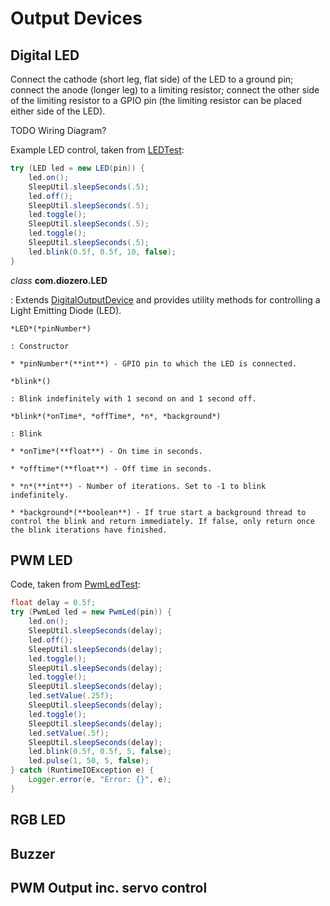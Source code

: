 # Output Devices

## Digital LED

Connect the cathode (short leg, flat side) of the LED to a ground pin; connect the anode (longer leg) to a limiting resistor; connect the other side of the limiting resistor to a GPIO pin (the limiting resistor can be placed either side of the LED).

TODO Wiring Diagram?

Example LED control, taken from [LEDTest](https://github.com/mattjlewis/diozero/blob/master/diozero-core/src/main/java/com/diozero/sampleapps/LEDTest.java):

```java
try (LED led = new LED(pin)) {
	led.on();
	SleepUtil.sleepSeconds(.5);
	led.off();
	SleepUtil.sleepSeconds(.5);
	led.toggle();
	SleepUtil.sleepSeconds(.5);
	led.toggle();
	SleepUtil.sleepSeconds(.5);
	led.blink(0.5f, 0.5f, 10, false);
}
```

*class* **com.diozero.LED**

: Extends [DigitalOutputDevice](https://github.com/mattjlewis/diozero/blob/master/diozero-core/src/main/java/com/diozero/api/DigitalOutputDevice.java) and provides utility methods for controlling a Light Emitting Diode (LED).

    *LED*(*pinNumber*)

    : Constructor
    
    * *pinNumber*(**int**) - GPIO pin to which the LED is connected.

    *blink*()

    : Blink indefinitely with 1 second on and 1 second off.
    
    *blink*(*onTime*, *offTime*, *n*, *background*)
    
    : Blink
    
    * *onTime*(**float**) - On time in seconds.
    
    * *offtime*(**float**) - Off time in seconds.
    
    * *n*(**int**) - Number of iterations. Set to -1 to blink indefinitely.
    
    * *background*(**boolean**) - If true start a background thread to control the blink and return immediately. If false, only return once the blink iterations have finished.


## PWM LED

Code, taken from [PwmLedTest](https://github.com/mattjlewis/diozero/blob/master/diozero-core/src/main/java/com/diozero/sampleapps/PwmLedTest.java):

```java
float delay = 0.5f;
try (PwmLed led = new PwmLed(pin)) {
	led.on();
	SleepUtil.sleepSeconds(delay);
	led.off();
	SleepUtil.sleepSeconds(delay);
	led.toggle();
	SleepUtil.sleepSeconds(delay);
	led.toggle();
	SleepUtil.sleepSeconds(delay);
	led.setValue(.25f);
	SleepUtil.sleepSeconds(delay);
	led.toggle();
	SleepUtil.sleepSeconds(delay);
	led.setValue(.5f);
	SleepUtil.sleepSeconds(delay);
	led.blink(0.5f, 0.5f, 5, false);
	led.pulse(1, 50, 5, false);
} catch (RuntimeIOException e) {
	Logger.error(e, "Error: {}", e);
}
```

## RGB LED

## Buzzer

## PWM Output inc. servo control
